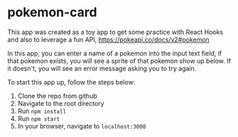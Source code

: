 # pokemon-card

This app was created as a toy app to get some practice with React Hooks and also to leverage a fun API, https://pokeapi.co/docs/v2#pokemon

In this app, you can enter a name of a pokemon into the input text field, if that pokemon exists, you will see a sprite of that pokemon show up below. If it doesn't, you will see an error message asking you to try again.

To start this app up, follow the steps below:

1. Clone the repo from github
1. Navigate to the root directory
1. Run `npm install`
1. Run `npm start`
1. In your browser, navigate to `localhost:3000`

